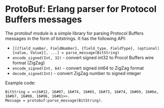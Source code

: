 ProtoBuf: Erlang parser for Protocol Buffers messages
=====================================================

The protobuf module is a simple library for parsing Protocol Buffers messages in the form of bitstrings.  It has the following API:

* `[[{field_number, FieldNumber}, {field_type, FieldType}, (optional) {value, Value}], ...] = parse_message(BitString)`
* `encode_signed(Int, 32)` - convert signed int32 to Procol Buffers wire format (ZigZag)
* `encode_signed(Int, 64)` - convert signed int64 to ZigZag format
* `decode_signed(Int)` - convert ZigZag number to signed integer

Example code:

    BitString = <<16#12, 16#07, 16#74, 16#65, 16#73, 16#74, 16#69, 16#6e, 16#67, 16#08, 16#96, 16#01>>.
    Message = protobuf:parse_message(BitString).
